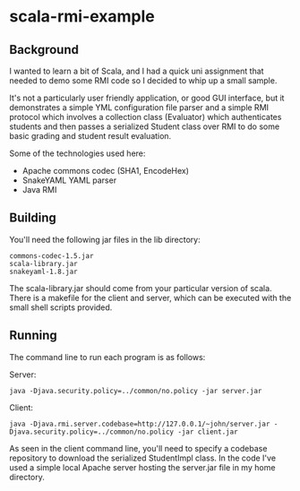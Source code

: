 # scala-rmi-example

## Background

I wanted to learn a bit of Scala, and I had a quick uni assignment that needed
to demo some RMI code so I decided to whip up a small sample.

It's not a particularly user friendly application, or good GUI interface, but
it demonstrates a simple YML configuration file parser and a simple RMI
protocol which involves a collection class (Evaluator) which authenticates
students and then passes a serialized Student class over RMI to do some basic
grading and student result evaluation.

Some of the technologies used here:

  * Apache commons codec (SHA1, EncodeHex)
  * SnakeYAML YAML parser
  * Java RMI

## Building

You'll need the following jar files in the lib directory:

    commons-codec-1.5.jar
    scala-library.jar
    snakeyaml-1.8.jar

The scala-library.jar should come from your particular version of scala. There
is a makefile for the client and server, which can be executed with the small
shell scripts provided.

## Running

The command line to run each program is as follows:

Server:

    java -Djava.security.policy=../common/no.policy -jar server.jar

Client:

    java -Djava.rmi.server.codebase=http://127.0.0.1/~john/server.jar -Djava.security.policy=../common/no.policy -jar client.jar

As seen in the client command line, you'll need to specify a codebase
repository to download the serialized StudentImpl class. In the code I've used
a simple local Apache server hosting the server.jar file in my home directory.

